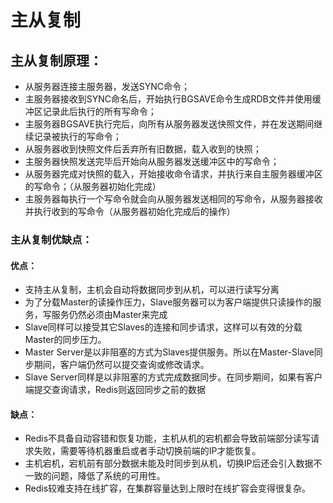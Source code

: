 # 主从复制

## 主从复制原理：
* 从服务器连接主服务器，发送SYNC命令； 
* 主服务器接收到SYNC命名后，开始执行BGSAVE命令生成RDB文件并使用缓冲区记录此后执行的所有写命令； 
* 主服务器BGSAVE执行完后，向所有从服务器发送快照文件，并在发送期间继续记录被执行的写命令； 
* 从服务器收到快照文件后丢弃所有旧数据，载入收到的快照； 
* 主服务器快照发送完毕后开始向从服务器发送缓冲区中的写命令； 
* 从服务器完成对快照的载入，开始接收命令请求，并执行来自主服务器缓冲区的写命令；（从服务器初始化完成）
* 主服务器每执行一个写命令就会向从服务器发送相同的写命令，从服务器接收并执行收到的写命令（从服务器初始化完成后的操作）

### 主从复制优缺点：
#### 优点：
* 支持主从复制，主机会自动将数据同步到从机，可以进行读写分离
* 为了分载Master的读操作压力，Slave服务器可以为客户端提供只读操作的服务，写服务仍然必须由Master来完成
* Slave同样可以接受其它Slaves的连接和同步请求，这样可以有效的分载Master的同步压力。
* Master Server是以非阻塞的方式为Slaves提供服务。所以在Master-Slave同步期间，客户端仍然可以提交查询或修改请求。
* Slave Server同样是以非阻塞的方式完成数据同步。在同步期间，如果有客户端提交查询请求，Redis则返回同步之前的数据

#### 缺点：
* Redis不具备自动容错和恢复功能，主机从机的宕机都会导致前端部分读写请求失败，需要等待机器重启或者手动切换前端的IP才能恢复。
* 主机宕机，宕机前有部分数据未能及时同步到从机，切换IP后还会引入数据不一致的问题，降低了系统的可用性。
* Redis较难支持在线扩容，在集群容量达到上限时在线扩容会变得很复杂。

